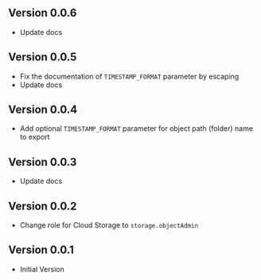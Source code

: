 ## Version 0.0.6

- Update docs

## Version 0.0.5

- Fix the documentation of `TIMESTAMP_FORMAT` parameter by escaping
- Update docs

## Version 0.0.4

- Add optional `TIMESTAMP_FORMAT` parameter for object path (folder) name to export

## Version 0.0.3

- Update docs

## Version 0.0.2

- Change role for Cloud Storage to `storage.objectAdmin`

## Version 0.0.1

- Initial Version

